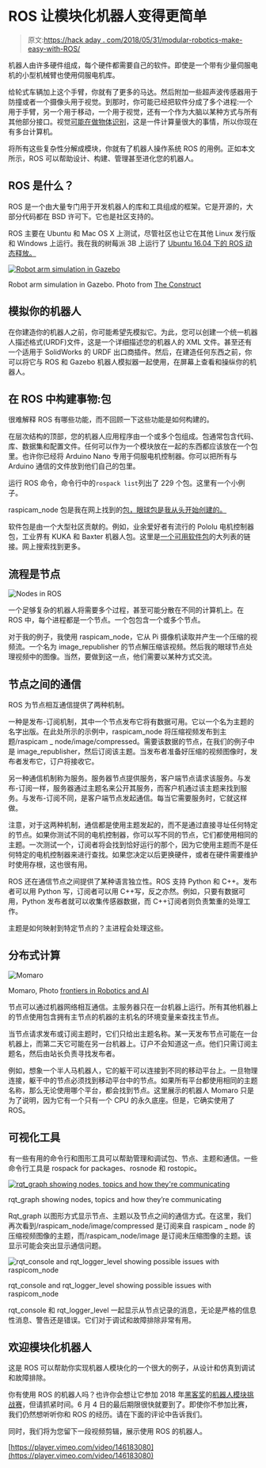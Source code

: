# ROS 让模块化机器人变得更简单

> 原文:[https://hack aday . com/2018/05/31/modular-robotics-make-easy-with-ROS/](https://hackaday.com/2018/05/31/modular-robotics-made-easier-with-ros/)

机器人由许多硬件组成，每个硬件都需要自己的软件。即使是一个带有少量伺服电机的小型机械臂也使用伺服电机库。

给轮式车辆加上这个手臂，你就有了更多的马达。然后附加一些超声波传感器用于防撞或者一个摄像头用于视觉。到那时，你可能已经把软件分成了多个进程:一个用于手臂，另一个用于移动，一个用于视觉，还有一个作为大脑以某种方式与所有其他部分接口。视觉[可能在做物体识别](https://hackaday.com/2017/06/06/self-driving-rc-cars-with-tensorflow-raspberry-pi-or-macbook-onboard/)，这是一件计算量很大的事情，所以你现在有多台计算机。

将所有这些复杂性分解成模块，你就有了机器人操作系统 ROS 的用例。正如本文所示，ROS 可以帮助设计、构建、管理甚至进化您的机器人。

## ROS 是什么？

ROS 是一个由大量专门用于开发机器人的库和工具组成的框架。它是开源的，大部分代码都在 BSD 许可下。它也是社区支持的。

ROS 主要在 Ubuntu 和 Mac OS X 上测试，尽管社区也让它在其他 Linux 发行版和 Windows 上运行。我在我的树莓派 3B 上运行了 [Ubuntu 16.04 下的 ROS 动态释放。](https://downloads.ubiquityrobotics.com/pi.html)

[![Robot arm simulation in Gazebo](../Images/299855a6d355292e7388bd828e00fe10.png)](https://hackaday.com/wp-content/uploads/2018/05/ros-gazebo-robot-arm-simulation3.jpg)

Robot arm simulation in Gazebo. Photo from [The Construct](https://www.youtube.com/watch?v=DJwnZSaHy7s)

## 模拟你的机器人

在你建造你的机器人之前，你可能希望先模拟它。为此，您可以创建一个统一机器人描述格式(URDF)文件，这是一个详细描述您的机器人的 XML 文件。甚至还有一个适用于 SolidWorks 的 URDF 出口商插件。然后，在建造任何东西之前，你可以将它与 ROS 和 Gazebo 机器人模拟器一起使用，在屏幕上查看和操纵你的机器人。

## 在 ROS 中构建事物:包

很难解释 ROS 有哪些功能，而不回顾一下这些功能是如何构建的。

在层次结构的顶部，您的机器人应用程序由一个或多个包组成。包通常包含代码、库、数据集和配置文件。任何可以作为一个模块放在一起的东西都应该放在一个包里。也许你已经将 Arduino Nano 专用于伺服电机控制器。你可以把所有与 Arduino 通信的文件放到他们自己的包里。

运行 ROS 命令，命令行中的`rospack list`列出了 229 个包。这里有一个小例子。

raspicam_node 包是我在网上找到的[包，眼球包是我从头开始创建的。](https://discourse.ros.org/t/raspberry-pi-camera-node/1388)

软件包是由一个大型社区贡献的。例如，业余爱好者有流行的 Pololu 电机控制器包，工业界有 KUKA 和 Baxter 机器人包。这里是[一个可用软件包](http://rosindex.github.io/packages/page/1/time/)的大列表的链接。网上搜索找到更多。

## 流程是节点

![Nodes in ROS](../Images/ca3306944734583401b8740660bb9caa.png)

一个足够复杂的机器人将需要多个过程，甚至可能分散在不同的计算机上。在 ROS 中，每个进程都是一个节点。一个包包含一个或多个节点。

对于我的例子，我使用 raspicam_node，它从 Pi 摄像机读取并产生一个压缩的视频流。一个名为 image_republisher 的节点解压缩该视频。然后我的眼球节点处理视频中的图像。当然，要做到这一点，他们需要以某种方式交流。

## 节点之间的通信

ROS 为节点相互通信提供了两种机制。

一种是发布-订阅机制，其中一个节点发布它将有数据可用。它以一个名为主题的名字出版。在此处所示的示例中，raspicam_node 将压缩视频发布到主题/raspicam _ node/image/compressed。需要该数据的节点，在我们的例子中是 image_republisher，然后订阅该主题。当发布者准备好压缩的视频图像时，发布者发布它，订户将接收它。

另一种通信机制称为服务。服务器节点提供服务，客户端节点请求该服务。与发布-订阅一样，服务器通过主题名来公开其服务，而客户机通过该主题来找到服务。与发布-订阅不同，是客户端节点发起通信。每当它需要服务时，它就这样做。

注意，对于这两种机制，通信都是使用主题发起的，而不是通过直接寻址任何特定的节点。如果你测试不同的电机控制器，你可以写不同的节点，它们都使用相同的主题。一次测试一个，订阅者将会找到恰好运行的那个，因为它使用主题而不是任何特定的电机控制器来进行查找。如果您决定以后更换硬件，或者在硬件需要维护时使用存根，这也很有用。

ROS 还在通信节点之间提供了某种语言独立性。ROS 支持 Python 和 C++。发布者可以用 Python 写，订阅者可以用 C++写，反之亦然。例如，只要有数据可用，Python 发布者就可以收集传感器数据，而 C++订阅者则负责繁重的处理工作。

主题是如何映射到特定节点的？主进程会处理这些。

## 分布式计算

![Momaro](../Images/1f6d036d7a73ff49e78558bd9b6606d1.png)

Momaro, Photo [frontiers in Robotics and AI](https://www.frontiersin.org/articles/10.3389/frobt.2016.00057/full)

节点可以通过机器网络相互通信。主服务器只在一台机器上运行。所有其他机器上的节点使用包含拥有主节点的机器的主机名的环境变量来查找主节点。

当节点请求发布或订阅主题时，它们只给出主题名称。某一天发布节点可能在一台机器上，而第二天它可能在另一台机器上。订户不会知道这一点。他们只需订阅主题名，然后由站长负责寻找发布者。

例如，想象一个半人马机器人，它的躯干可以连接到不同的移动平台上。一旦物理连接，躯干中的节点必须找到移动平台中的节点。如果所有平台都使用相同的主题名称，那么无论使用哪个平台，都会找到节点。这里展示的机器人 Momaro 只是为了说明，因为它有一个只有一个 CPU 的永久底座。但是，它确实使用了 ROS。

## 可视化工具

有一些有用的命令行和图形工具可以帮助管理和调试包、节点、主题和通信。一些命令行工具是 rospack for packages、rosnode 和 rostopic。

[![rqt_graph showing nodes, topics and how they're communicating](../Images/5d6830f209caac3d932b83f93afb9816.png)](https://hackaday.com/wp-content/uploads/2018/05/rqt_graph_output.png)

rqt_graph showing nodes, topics and how they’re communicating

Rqt_graph 以图形方式显示节点、主题以及节点之间的通信方式。在这里，我们再次看到/raspicam_node/image/compressed 是订阅来自 raspicam _ node 的压缩视频图像的主题，而/raspicam_node/image 是订阅未压缩图像的主题。该显示可能会突出显示通信问题。

![rqt_console and rqt_logger_level showing possible issues with raspicom_node](../Images/55b587b1f08084e2621d1de2ff31e3da.png)

rqt_console and rqt_logger_level showing possible issues with raspicom_node

rqt_console 和 rqt_logger_level 一起显示从节点记录的消息，无论是严格的信息性消息、警告还是错误。它们对于调试和故障排除非常有用。

## 欢迎模块化机器人

这是 ROS 可以帮助你实现机器人模块化的一个很大的例子，从设计和仿真到调试和故障排除。

你有使用 ROS 的机器人吗？也许你会想让它参加 2018 年[黑客奖](https://hackaday.io/prize)的[机器人模块挑战赛](https://hackaday.io/prize/details#two)，但请抓紧时间。6 月 4 日的最后期限很快就要到了。即使你不参加比赛，我们仍然想听听你和 ROS 的经历。请在下面的评论中告诉我们。

同时，我们将为您留下一段视频剪辑，展示使用 ROS 的机器人。

[https://player.vimeo.com/video/146183080](https://player.vimeo.com/video/146183080)